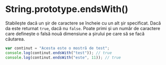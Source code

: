 # String.prototype.endsWith()

Stabilește dacă un șir de caractere se încheie cu un alt șir specificat. Dacă da este returnat `true`, dacă nu `false`.
Poate primi și un număr de caractere care definește o falsă nouă dimensiune a șirului pe care să se facă căutarea.

```javascript
var continut = "Acesta este o mostră de test";
console.log(continut.endsWith("test")); // true
console.log(continut.endsWith("este", 11)); // true
```
